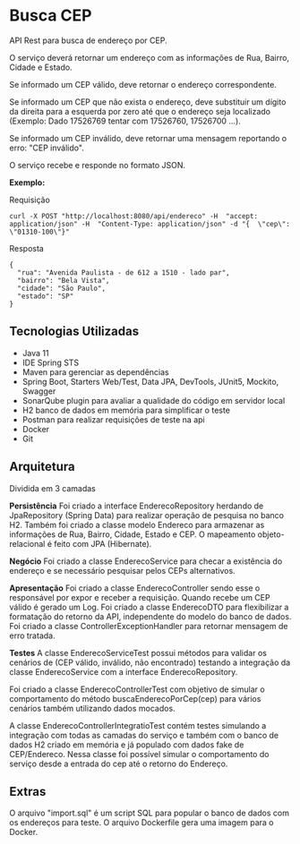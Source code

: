 # Busca CEP

API Rest para busca de endereço por CEP.

O serviço deverá retornar um endereço com as informações de Rua, Bairro, Cidade e Estado.

Se informado um CEP válido, deve retornar o endereço correspondente.

Se informado um CEP que não exista o endereço, deve substituir um dígito da direita para a esquerda por zero até que o endereço seja localizado (Exemplo: Dado 17526769 tentar com 17526760, 17526700 …).

Se informado um CEP inválido, deve retornar uma mensagem reportando o erro: "CEP inválido".

O serviço recebe e responde no formato JSON.

**Exemplo:**

Requisição
```shell
curl -X POST "http://localhost:8080/api/endereco" -H  "accept: application/json" -H  "Content-Type: application/json" -d "{  \"cep\": \"01310-100\"}"
```

Resposta
```shell
{
  "rua": "Avenida Paulista - de 612 a 1510 - lado par",
  "bairro": "Bela Vista",
  "cidade": "São Paulo",
  "estado": "SP"
}
```

## Tecnologias Utilizadas

- Java 11
- IDE Spring STS
- Maven para gerenciar as dependências
- Spring Boot, Starters Web/Test, Data JPA, DevTools, JUnit5, Mockito, Swagger
- SonarQube plugin para avaliar a qualidade do código em servidor local
- H2 banco de dados em memória para simplificar o teste
- Postman para realizar requisições de teste na api
- Docker
- Git


## Arquitetura

Dividida em 3 camadas

**Persistência**
Foi criado a interface EnderecoRepository herdando de JpaRepository (Spring Data) para realizar operação de pesquisa no banco H2.
Também foi criado a classe modelo Endereco para armazenar as informações de Rua, Bairro, Cidade, Estado e CEP. O mapeamento objeto-relacional é feito com JPA (Hibernate).


**Negócio**
Foi criado a classe EnderecoService para checar a existência do endereço e se necessário pesquisar pelos CEPs alternativos.

**Apresentação**
Foi criado a classe EnderecoController sendo esse o responsável por expor e receber a requisição. Quando recebe um CEP válido é gerado um Log.
Foi criado a classe EnderecoDTO para flexibilizar a formatação do retorno da API, independente do modelo do banco de dados.
Foi criado a classe ControllerExceptionHandler para retornar mensagem de erro tratada.


**Testes**
A classe EnderecoServiceTest possui métodos para validar os cenários de (CEP válido, inválido, não encontrado) testando a integração da classe EnderecoService com a interface EnderecoRepository.

Foi criado a classe EnderecoControllerTest com objetivo de simular o comportamento do método buscaEnderecoPorCep(cep) para vários cenários também utilizando dados mocados.

A classe EnderecoControllerIntegratioTest contém testes simulando a integração com todas as camadas do serviço e também com o banco de dados H2 criado em memória e já populado com dados fake de CEP/Endereco. Nessa classe foi possível simular o comportamento do serviço desde a entrada do cep até o retorno do Endereço.


## Extras
O arquivo "import.sql" é um script SQL para popular o banco de dados com os endereços para teste.
O arquivo Dockerfile gera uma imagem para o Docker.